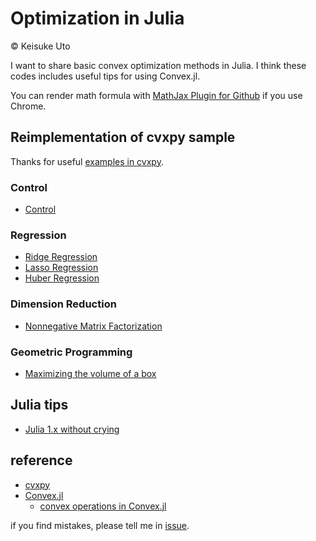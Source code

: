 # Optimization in Julia
&copy; Keisuke Uto


I want to share basic convex optimization methods in Julia.
I think these codes includes useful tips for using Convex.jl.

You can render math formula with [MathJax Plugin for Github](https://chrome.google.com/webstore/detail/mathjax-plugin-for-github/ioemnmodlmafdkllaclgeombjnmnbima) if you use Chrome.

## Reimplementation of cvxpy sample
Thanks for useful [examples in cvxpy](https://www.cvxpy.org/examples/index.html).

### Control
* [Control](examples/control.md)

### Regression
* [Ridge Regression](examples/ridge_regression.md)
* [Lasso Regression](examples/lasso_regression.md)
* [Huber Regression](examples/huber_regression.md)

### Dimension Reduction
* [Nonnegative Matrix Factorization](examples/nmf.md)

### Geometric Programming
* [Maximizing the volume of a box](max_volume_box.md)

## Julia tips
* [Julia 1.x without crying](julia1x.md)

## reference
* [cvxpy](https://www.cvxpy.org/)
* [Convex.jl](https://github.com/JuliaOpt/Convex.jl)
  * [convex operations in Convex.jl](https://convexjl.readthedocs.io/en/latest/operations.html)

if you find mistakes, please tell me in [issue](https://github.com/utotch/optimization_public/issues).
